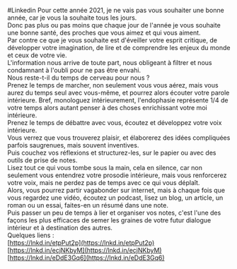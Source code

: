 #Linkedin 
Pour cette année 2021, je ne vais pas vous souhaiter une bonne année, car je vous la souhaite tous les jours.  
Donc pas plus ou pas moins que chaque jour de l'année je vous souhaite une bonne santé, des proches que vous aimez et qui vous aiment.  
Par contre ce que je vous souhaite est d'éveiller votre esprit critique, de développer votre imagination, de lire et de comprendre les enjeux du monde et ceux de votre vie.  
L'information nous arrive de toute part, nous obligeant à filtrer et nous condamnant à l'oubli pour ne pas être envahi.  
Nous reste-t-il du temps de cerveau pour nous ?  
Prenez le temps de marcher, non seulement vous vous aérez, mais vous aurez du temps seul avec vous-même, et pourrez alors écouter votre parole intérieure. Bref, monologuez intérieurement, l'endophasie représente 1/4 de votre temps alors autant penser à des choses enrichissant votre moi intérieure.  
Prenez le temps de débattre avec vous, écoutez et développez votre voix intérieure.  
Vous verrez que vous trouverez plaisir, et élaborerez des idées compliquées parfois saugrenues, mais souvent inventives.  
Puis couchez vos réflexions et structurez-les, sur le papier ou avec des outils de prise de notes.  
Lisez tout ce qui vous tombe sous la main, cela en silence, car non seulement vous entendrez votre prosodie intérieure, mais vous renforcerez votre voix, mais ne perdez pas de temps avec ce qui vous déplaît.  
Alors, vous pourrez partir vagabonder sur internet, mais à chaque fois que vous regardez une vidéo, écoutez un podcast, lisez un blog, un article, un roman ou un essai, faites-en un résumé dans une note.  
Puis passer un peu de temps à lier et organiser vos notes, c'est l'une des façons les plus efficaces de semer les graines de votre futur dialogue intérieur et à destination des autres.  
Quelques liens :  
[https://lnkd.in/etpPut2p](https://lnkd.in/etpPut2p)  
[https://lnkd.in/ecjNKbyM](https://lnkd.in/ecjNKbyM)  
[https://lnkd.in/eDdE3Gq6](https://lnkd.in/eDdE3Gq6)